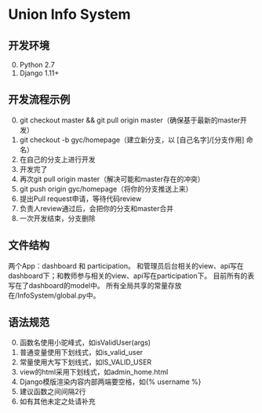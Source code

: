 # Union Info System
## 开发环境
0. Python 2.7  
1. Django 1.11+

## 开发流程示例
0. git checkout master && git pull origin master（确保基于最新的master开发）
2. git checkout -b gyc/homepage（建立新分支，以 [自己名字]/[分支作用] 命名）
2. 在自己的分支上进行开发
3. 开发完了
4. 再次git pull origin master（解决可能和master存在的冲突）
5. git push origin gyc/homepage（将你的分支推送上来）
6. 提出Pull request申请，等待代码review
7. 负责人review通过后，会把你的分支和master合并
8. 一次开发结束，分支删除

## 文件结构
两个App：dashboard 和 participation。 
和管理员后台相关的view、api写在dashboard下；和教师参与相关的view、api写在participation下。 
目前所有的表写在了dashboard的model中。 
所有全局共享的常量存放在/InfoSystem/global.py中。 

## 语法规范
0. 函数名使用小驼峰式，如isValidUser(args)
1. 普通变量使用下划线式，如is_valid_user
2. 常量使用大写下划线式，如IS_VALID_USER
3. view的html采用下划线式，如admin_home.html
4. Django模版渲染内容内部两端要空格，如{% username %}
5. 建议函数之间间隔2行
6. 如有其他未定之处请补充
